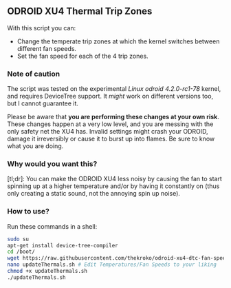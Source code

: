 ## ODROID XU4 Thermal Trip Zones

With this script you can:

 * Change the temperate trip zones at which the kernel switches between different fan speeds.
 * Set the fan speed for each of the 4 trip zones.


### Note of caution

The script was tested on the experimental _Linux odroid 4.2.0-rc1-78_ kernel, and requires DeviceTree support. It *might* work on different versions too, but I cannot guarantee it.

Please be aware that **you are performing these changes at your own risk**. These changes happen at a very low level, and you are messing with the only safety net the XU4 has. Invalid settings might crash your ODROID, damage it irreversibly or cause it to burst up into flames. Be sure to know what you are doing.


### Why would you want this?
[tl;dr]: You can make the ODROID XU4 less noisy by causing the fan to start spinning up at a higher temperature and/or by having it constantly on (thus only creating a static sound, not the annoying spin up noise).


### How to use?

Run these commands in a shell:
```sh
sudo su
apt-get install device-tree-compiler
cd /boot/
wget https://raw.githubusercontent.com/thekroko/odroid-xu4-dtc-fan-speed/master/updateThermals.sh
nano updateThermals.sh # Edit Temperatures/Fan Speeds to your liking
chmod +x updateThermals.sh
./updateThermals.sh
```

